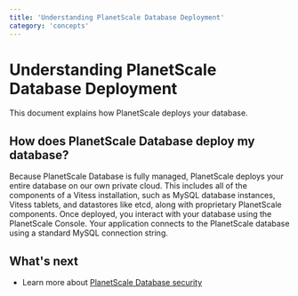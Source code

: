 ```yaml
---
title: 'Understanding PlanetScale Database Deployment'
category: 'concepts'
---
```


# Understanding PlanetScale Database Deployment

This document explains how PlanetScale deploys your database.

<!-- This is probably a good place for a diagram showing the relationship between the PlanetScale management plane, the operator, and the Vitess deployment. -->

## How does PlanetScale Database deploy my database?

<!-- There are some terms here that we may need to update and clarify. -->

Because PlanetScale Database is fully managed, PlanetScale deploys your entire database on our own private cloud. This includes all of the components of a Vitess installation, such as MySQL database instances, Vitess tablets, and datastores like etcd, along with proprietary PlanetScale components. Once deployed, you interact with your database using the PlanetScale Console. Your application connects to the PlanetScale database using a standard MySQL connection string.

<!-- Include link to doc on connecting to PlanetScale DB using connection string. -->

<!-- Are there other topics that need to be addressed here? -->

## What's next

+ Learn more about [PlanetScale Database security](security-features)
